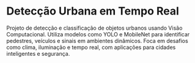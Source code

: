 # Detecção Urbana em Tempo Real
Projeto de detecção e classificação de objetos urbanos usando Visão Computacional. Utiliza modelos como YOLO e MobileNet para identificar pedestres, veículos e sinais em ambientes dinâmicos. Foca em desafios como clima, iluminação e tempo real, com aplicações para cidades inteligentes e segurança.
